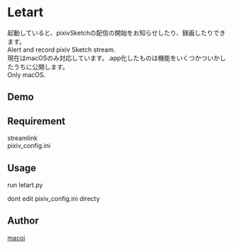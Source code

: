 # Letart
起動していると、pixivSketchの配信の開始をお知らせしたり、録画したりできます。  
Alert and record pixiv Sketch stream.  
現在はmacOSのみ対応しています。.app化したものは機能をいくつかついかしたうちに公開します。  
Only macOS.  

## Demo


## Requirement
streamlink   
pixiv_config.ini

## Usage
run letart.py

dont edit pixiv_config.ini directy

## Author

[macoj](https://github.com/macoJ-J)
